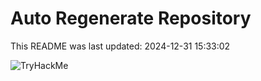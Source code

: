 # Auto Regenerate Repository

This README was last updated: 2024-12-31 15:33:02

 ![TryHackMe](https://tryhackme.com/badge/533634)